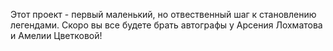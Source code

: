 Этот проект - первый маленький, но отвественный шаг к становлению легендами. Скоро вы все будете брать автографы у Арсения Лохматова и Амелии Цветковой!

